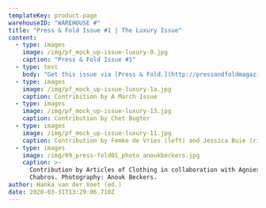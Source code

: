 ```yaml
---
templateKey: product-page
warehouseID: "WAREHOUSE #"
title: "Press & Fold Issue #1 | The Luxury Issue"
content:
  - type: images
    image: /img/pf_mock_up-issue-luxury-0.jpg
    caption: "Press & Fold Issue #1"
  - type: text
    body: "Get this issue via [Press & Fold.](http://pressandfoldmagazine.com)"
  - type: images
    image: /img/pf_mock_up-issue-luxury-1a.jpg
    caption: Contribition by A March Issue
  - type: images
    image: /img/pf_mock_up-issue-luxury-13.jpg
    caption: Contribution by Chet Bugter
  - type: images
    image: /img/pf_mock_up-issue-luxury-11.jpg
    caption: Contribution by Femke de Vries (left) and Jessica Buie (right)
  - type: images
    image: /img/09_press-fold01_photo_anoukbeckers.jpg
    caption: >-
      Contribution by Articles of Clothing in collaboration with Agnieszka
      Chabros. Photography: Anouk Beckers.
author: Hanka van der Voet (ed.)
date: 2020-03-31T13:29:06.710Z
---
```

